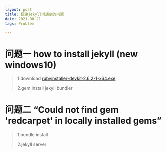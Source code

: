 ```yaml
---
layout: post
title: 搭建jekyll时遇到的问题
date: 2021-08-21 
tags: Problem

---
```



# 问题一  how to install jekyll (new windows10)

> 1.download [rubyinstaller-devkit-2.6.2-1-x64.exe](https://rubyinstaller.org/downloads/)
>
> 2.gem install jekyll bundler

# 问题二  “Could not find gem 'redcarpet' in locally installed gems”

> 1.bundle install
>
> 2.jekyll server